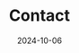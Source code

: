 ---
title: Contact
date: 2024-10-06

type: landing

sections:
  - block: contact
    content:
      title: Contact
      text: |-
        문의 사항이나 프로젝트에 대해 아래의 방법으로 언제든지 연락해 주세요.
      email: yoo9379@gmail.com
      phone: ''
      address:
        street: 567 Baekje-daero
        city: Jeonju-si
        region: Jeollabuk-do
        postcode: '54896'
        country: South Korea
        country_code: KR
      coordinates:
        latitude: '35.846893'
        longitude: '127.129615'
      directions: 전북대학교는 전주시 덕진구에 위치하며, 전주시 내에서 버스 또는 택시를 이용해 전북대학교 정문으로 이동하실 수 있습니다. 컴퓨터인공지능학부는 공과대학 7호관에 위치하고 있으며, 정문에서 교내 셔틀버스를 타고 해당 건물까지 이동 가능합니다.
      office_hours:
        - 'Monday 17:00 to 22:00'
        - 'Wednesday 18:00 to 22:00'
      appointment_url: 'https://calendly.com'
      #contact_links:
      #  - icon: comments
      #    icon_pack: fas
      #    name: Discuss on Forum
      #    link: 'https://discourse.gohugo.io'
    
      # Automatically link email and phone or display as text?
      autolink: true
    
      # Email form provider
      form:
        provider: netlify
        formspree:
          id:
        netlify:
          # Enable CAPTCHA challenge to reduce spam?
          captcha: false
    design:
      columns: '1'

  - block: markdown
    content:
      title:
      subtitle: ''
      text:
    design:
      columns: '1'
      background:
        image: 
          filename: contact.jpg
          filters:
            brightness: 1
          parallax: false
          position: center
          size: cover
          text_color_light: true
      spacing:
        padding: ['20px', '0', '20px', '0']
      css_class: fullscreen
---